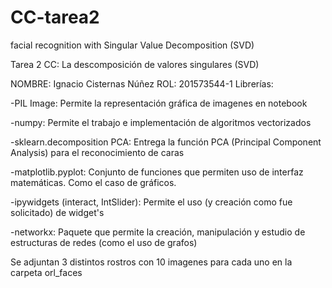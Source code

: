 # CC-tarea2
facial recognition with Singular Value Decomposition (SVD)

Tarea 2 CC: La descomposición de valores singulares (SVD)

NOMBRE: Ignacio Cisternas Núñez
ROL: 201573544-1
Librerías:

-PIL Image: Permite la representación gráfica de imagenes en notebook

-numpy: Permite el trabajo e implementación de algoritmos vectorizados

-sklearn.decomposition PCA: Entrega la función PCA (Principal Component Analysis) para el reconocimiento de caras

-matplotlib.pyplot: Conjunto de funciones que permiten uso de interfaz matemáticas. Como el caso de gráficos.

-ipywidgets (interact, IntSlider): Permite el uso (y creación como fue solicitado) de widget's 

-networkx: Paquete que permite la creación, manipulación y estudio de estructuras de redes (como el uso de grafos)

Se adjuntan 3 distintos rostros con 10 imagenes para cada uno en la carpeta orl_faces


